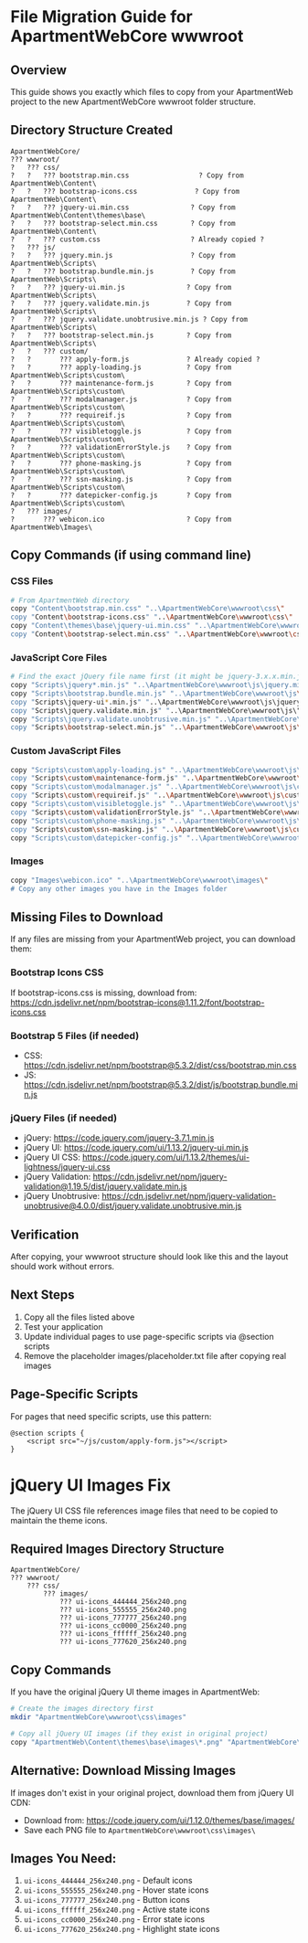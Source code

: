 # File Migration Guide for ApartmentWebCore wwwroot

## Overview
This guide shows you exactly which files to copy from your ApartmentWeb project to the new ApartmentWebCore wwwroot folder structure.

## Directory Structure Created
```
ApartmentWebCore/
??? wwwroot/
?   ??? css/
?   ?   ??? bootstrap.min.css                 ? Copy from ApartmentWeb\Content\
?   ?   ??? bootstrap-icons.css              ? Copy from ApartmentWeb\Content\
?   ?   ??? jquery-ui.min.css               ? Copy from ApartmentWeb\Content\themes\base\
?   ?   ??? bootstrap-select.min.css        ? Copy from ApartmentWeb\Content\
?   ?   ??? custom.css                      ? Already copied ?
?   ??? js/
?   ?   ??? jquery.min.js                   ? Copy from ApartmentWeb\Scripts\
?   ?   ??? bootstrap.bundle.min.js         ? Copy from ApartmentWeb\Scripts\
?   ?   ??? jquery-ui.min.js               ? Copy from ApartmentWeb\Scripts\
?   ?   ??? jquery.validate.min.js         ? Copy from ApartmentWeb\Scripts\
?   ?   ??? jquery.validate.unobtrusive.min.js ? Copy from ApartmentWeb\Scripts\
?   ?   ??? bootstrap-select.min.js        ? Copy from ApartmentWeb\Scripts\
?   ?   ??? custom/
?   ?       ??? apply-form.js              ? Already copied ?
?   ?       ??? apply-loading.js           ? Copy from ApartmentWeb\Scripts\custom\
?   ?       ??? maintenance-form.js        ? Copy from ApartmentWeb\Scripts\custom\
?   ?       ??? modalmanager.js            ? Copy from ApartmentWeb\Scripts\custom\
?   ?       ??? requireif.js               ? Copy from ApartmentWeb\Scripts\custom\
?   ?       ??? visibletoggle.js           ? Copy from ApartmentWeb\Scripts\custom\
?   ?       ??? validationErrorStyle.js    ? Copy from ApartmentWeb\Scripts\custom\
?   ?       ??? phone-masking.js           ? Copy from ApartmentWeb\Scripts\custom\
?   ?       ??? ssn-masking.js             ? Copy from ApartmentWeb\Scripts\custom\
?   ?       ??? datepicker-config.js       ? Copy from ApartmentWeb\Scripts\custom\
?   ??? images/
?       ??? webicon.ico                    ? Copy from ApartmentWeb\Images\
```

## Copy Commands (if using command line)

### CSS Files
```bash
# From ApartmentWeb directory
copy "Content\bootstrap.min.css" "..\ApartmentWebCore\wwwroot\css\"
copy "Content\bootstrap-icons.css" "..\ApartmentWebCore\wwwroot\css\"
copy "Content\themes\base\jquery-ui.min.css" "..\ApartmentWebCore\wwwroot\css\"
copy "Content\bootstrap-select.min.css" "..\ApartmentWebCore\wwwroot\css\"
```

### JavaScript Core Files
```bash
# Find the exact jQuery file name first (it might be jquery-3.x.x.min.js)
copy "Scripts\jquery*.min.js" "..\ApartmentWebCore\wwwroot\js\jquery.min.js"
copy "Scripts\bootstrap.bundle.min.js" "..\ApartmentWebCore\wwwroot\js\"
copy "Scripts\jquery-ui*.min.js" "..\ApartmentWebCore\wwwroot\js\jquery-ui.min.js"
copy "Scripts\jquery.validate.min.js" "..\ApartmentWebCore\wwwroot\js\"
copy "Scripts\jquery.validate.unobtrusive.min.js" "..\ApartmentWebCore\wwwroot\js\"
copy "Scripts\bootstrap-select.min.js" "..\ApartmentWebCore\wwwroot\js\"
```

### Custom JavaScript Files
```bash
copy "Scripts\custom\apply-loading.js" "..\ApartmentWebCore\wwwroot\js\custom\"
copy "Scripts\custom\maintenance-form.js" "..\ApartmentWebCore\wwwroot\js\custom\"
copy "Scripts\custom\modalmanager.js" "..\ApartmentWebCore\wwwroot\js\custom\"
copy "Scripts\custom\requireif.js" "..\ApartmentWebCore\wwwroot\js\custom\"
copy "Scripts\custom\visibletoggle.js" "..\ApartmentWebCore\wwwroot\js\custom\"
copy "Scripts\custom\validationErrorStyle.js" "..\ApartmentWebCore\wwwroot\js\custom\"
copy "Scripts\custom\phone-masking.js" "..\ApartmentWebCore\wwwroot\js\custom\"
copy "Scripts\custom\ssn-masking.js" "..\ApartmentWebCore\wwwroot\js\custom\"
copy "Scripts\custom\datepicker-config.js" "..\ApartmentWebCore\wwwroot\js\custom\"
```

### Images
```bash
copy "Images\webicon.ico" "..\ApartmentWebCore\wwwroot\images\"
# Copy any other images you have in the Images folder
```

## Missing Files to Download
If any files are missing from your ApartmentWeb project, you can download them:

### Bootstrap Icons CSS
If bootstrap-icons.css is missing, download from:
https://cdn.jsdelivr.net/npm/bootstrap-icons@1.11.2/font/bootstrap-icons.css

### Bootstrap 5 Files (if needed)
- CSS: https://cdn.jsdelivr.net/npm/bootstrap@5.3.2/dist/css/bootstrap.min.css
- JS: https://cdn.jsdelivr.net/npm/bootstrap@5.3.2/dist/js/bootstrap.bundle.min.js

### jQuery Files (if needed)
- jQuery: https://code.jquery.com/jquery-3.7.1.min.js
- jQuery UI: https://code.jquery.com/ui/1.13.2/jquery-ui.min.js
- jQuery UI CSS: https://code.jquery.com/ui/1.13.2/themes/ui-lightness/jquery-ui.css
- jQuery Validation: https://cdn.jsdelivr.net/npm/jquery-validation@1.19.5/dist/jquery.validate.min.js
- jQuery Unobtrusive: https://cdn.jsdelivr.net/npm/jquery-validation-unobtrusive@4.0.0/dist/jquery.validate.unobtrusive.min.js

## Verification
After copying, your wwwroot structure should look like this and the layout should work without errors.

## Next Steps
1. Copy all the files listed above
2. Test your application
3. Update individual pages to use page-specific scripts via @section scripts
4. Remove the placeholder images/placeholder.txt file after copying real images

## Page-Specific Scripts
For pages that need specific scripts, use this pattern:

```razor
@section scripts {
    <script src="~/js/custom/apply-form.js"></script>
}
```

# jQuery UI Images Fix

The jQuery UI CSS file references image files that need to be copied to maintain the theme icons.

## Required Images Directory Structure
```
ApartmentWebCore/
??? wwwroot/
    ??? css/
        ??? images/
            ??? ui-icons_444444_256x240.png
            ??? ui-icons_555555_256x240.png  
            ??? ui-icons_777777_256x240.png
            ??? ui-icons_cc0000_256x240.png
            ??? ui-icons_ffffff_256x240.png
            ??? ui-icons_777620_256x240.png
```

## Copy Commands
If you have the original jQuery UI theme images in ApartmentWeb:
```bash
# Create the images directory first
mkdir "ApartmentWebCore\wwwroot\css\images"

# Copy all jQuery UI images (if they exist in original project)
copy "ApartmentWeb\Content\themes\base\images\*.png" "ApartmentWebCore\wwwroot\css\images\"
```

## Alternative: Download Missing Images
If images don't exist in your original project, download them from jQuery UI CDN:
- Download from: https://code.jquery.com/ui/1.12.0/themes/base/images/
- Save each PNG file to `ApartmentWebCore\wwwroot\css\images\`

## Images You Need:
1. `ui-icons_444444_256x240.png` - Default icons  
2. `ui-icons_555555_256x240.png` - Hover state icons
3. `ui-icons_777777_256x240.png` - Button icons
4. `ui-icons_ffffff_256x240.png` - Active state icons
5. `ui-icons_cc0000_256x240.png` - Error state icons
6. `ui-icons_777620_256x240.png` - Highlight state icons